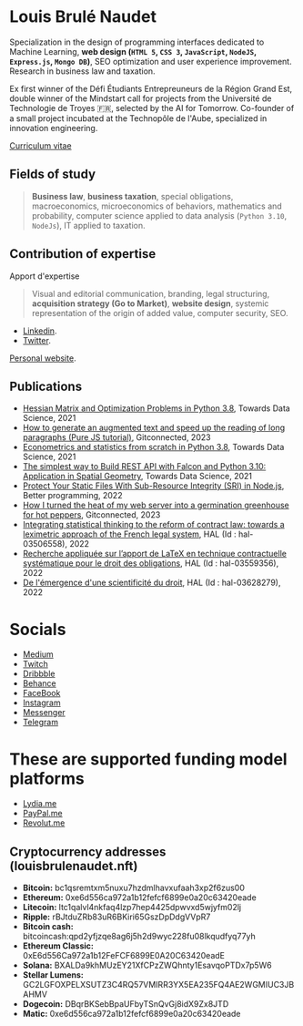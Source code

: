 # Louis Brulé Naudet
Specialization in the design of programming interfaces dedicated to Machine Learning, **web design (`HTML 5`, `CSS 3`, `JavaScript`, `NodeJS`, `Express.js`, `Mongo DB`)**, SEO optimization and user experience improvement. Research in business law and taxation.

Ex first winner of the Défi Étudiants Entrepreuneurs de la Région Grand Est, double winner of the Mindstart call for projects from the Université de Technologie de Troyes 🇫🇷, selected by the AI for Tomorrow. Co-founder of a small project incubated at the Technopôle de l'Aube, specialized in innovation engineering.

[Curriculum vitae](https://louisbrulenaudet.com/ressources/Louis-Brule-Naudet.pdf)

## Fields of study
>**Business law**, **business taxation**, special obligations, macroeconomics, microeconomics of behaviors, mathematics and probability, computer science applied to data analysis (`Python 3.10`, `NodeJs`), IT applied to taxation.

## Contribution of expertise 
Apport d'expertise
>Visual and editorial communication, branding, legal structuring, **acquisition strategy (Go to Market)**, **website design**, systemic representation of the origin of added value, computer security, SEO.

- [Linkedin](https://www.linkedin.com/in/louisbrulenaudet/).
- [Twitter](https://twitter.com/louis_brlndt).

[Personal website](https://louisbrulenaudet.com).

## Publications

- [Hessian Matrix and Optimization Problems in Python 3.8](https://towardsdatascience.com/hessian-matrix-and-optimization-problems-in-python-3-8-f7cd2a615371), Towards Data Science, 2021
- [How to generate an augmented text and speed up the reading of long paragraphs (Pure JS tutorial)](https://medium.com/gitconnected/how-to-generate-an-augmented-text-and-speed-up-the-reading-of-long-paragraphs-pure-js-tutorial-f74c9d046a), Gitconnected, 2023
- [Econometrics and statistics from scratch in Python 3.8](https://medium.com/towards-data-science/econometrics-and-statistics-from-scratch-in-python-3-8-linear-regression-mean-squared-error-9b81b8b84754), Towards Data Science, 2021
- [The simplest way to Build REST API with Falcon and Python 3.10: Application in Spatial Geometry](https://medium.com/towards-data-science/the-simplest-way-to-build-a-rest-api-with-falcon-and-python-3-10-application-in-spatial-geometry-c1ee305aed75), Towards Data Science, 2021
- [Protect Your Static Files With Sub-Resource Integrity (SRI) in Node.js](https://medium.com/better-programming/protect-your-static-files-with-sub-resource-integrity-sri-in-node-js-35a7e69abebb), Better programming, 2022
- [How I turned the heat of my web server into a germination greenhouse for hot peppers](https://medium.com/gitconnected/how-i-turned-the-heat-of-my-web-server-into-a-germination-greenhouse-for-hot-peppers-147bc2352b92), Gitconnected, 2023
- [Integrating statistical thinking to the reform of contract law: towards a leximetric approach of the French legal system](https://hal.science/hal-03506558v1), HAL (Id : hal-03506558), 2022
- [Recherche appliquée sur l’apport de LaTeX en technique contractuelle systématique pour le droit des obligations](https://hal-univ-paris-dauphine.archives-ouvertes.fr/hal-03559356), HAL (Id : hal-03559356), 2022
- [De l'émergence d'une scientificité du droit](https://hal.science/hal-03628279), HAL (Id : hal-03628279), 2022

# Socials
- [Medium](http://medium.com/@louisbrulenaudet)
- [Twitch](https://www.twitch.tv/louisbrulenaudet)
- [Dribbble](https://dribbble.com/louisbrulenaudet)
- [Behance](https://www.behance.net/louisbrulenaudet)
- [FaceBook](http://facebook.com/Louis%20Brul%C3%A9%20Naudet)
- [Instagram](https://www.instagram.com/louisbrulenaudet)
- [Messenger](https://m.me/louisbrulenaudet)
- [Telegram](https://t.me/louisbrulenaudet)

# These are supported funding model platforms

- [Lydia.me](https://lydia-app.com/collect/louisbrulenaudet)
- [PayPal.me](https://www.paypal.com/paypalme/louis687)
- [Revolut.me](https://revolut.me/louisbrulenaudet)

## Cryptocurrency addresses (louisbrulenaudet.nft)

- **Bitcoin:** bc1qsremtxm5nuxu7hzdmlhavxufaah3xp2f6zus00
- **Ethereum:** 0xe6d556ca972a1b12fefcf6899e0a20c63420eade
- **Litecoin:** ltc1qalvl4nkfaq4lzp7hep4425dpwvxd5wjyfm02lj
- **Ripple:** rBJtduZRb83uR6BKiri65GszDpDdgVVpR7
- **Bitcoin cash:** bitcoincash:qpd2yfjzqe8ag6j5h2d9wyc228fu08lkqudfyq77yh
- **Ethereum Classic:** 0xE6d556Ca972a1b12FeFCF6899E0A20C63420eadE
- **Solana:** BXALDa9khMUzEY21XfCPzZWQhnty1EsavqoPTDx7p5W6
- **Stellar Lumens:** GC2LGFOXPELXSUTZ3C4RQ57VMIRR3YX5EA235FQ4AE2WGMIUC3JBAHMV
- **Dogecoin:** DBqrBKSebBpaUFbyTSnQvGj8idX9Zx8JTD
- **Matic:** 0xe6d556ca972a1b12fefcf6899e0a20c63420eade

